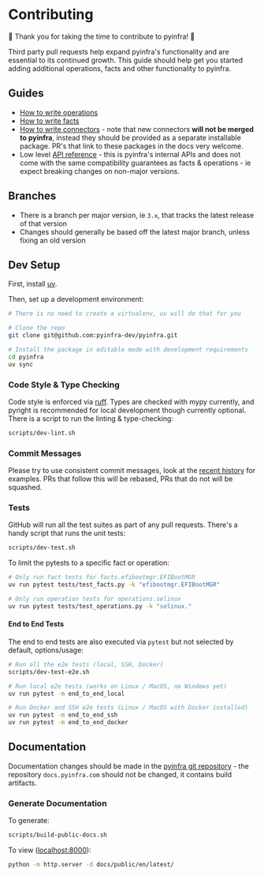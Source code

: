 # Contributing

🎉 Thank you for taking the time to contribute to pyinfra! 🎉

Third party pull requests help expand pyinfra's functionality and are essential to its continued growth. This guide should help get you started adding additional operations, facts and other functionality to pyinfra.

## Guides

+ [How to write operations](api/operations)
+ [How to write facts](api/facts)
+ [How to write connectors](api/connectors) - note that new connectors **will not be merged to pyinfra**, instead they should be provided as a separate installable package. PR's that link to these packages in the docs very welcome.
+ Low level [API reference](api/reference) - this is pyinfra's internal APIs and does not come with the same compatibility guarantees as facts & operations - ie expect breaking changes on non-major versions.

## Branches

+ There is a branch per major version, ie `3.x`, that tracks the latest release of that version
+ Changes should generally be based off the latest major branch, unless fixing an old version

## Dev Setup

First, install [uv](https://docs.astral.sh/uv/).

Then, set up a development environment:

```sh
# There is no need to create a virtualenv, uv will do that for you

# Clone the repo
git clone git@github.com:pyinfra-dev/pyinfra.git

# Install the package in editable mode with development requirements
cd pyinfra
uv sync
```

### Code Style & Type Checking

Code style is enforced via [ruff](https://docs.astral.sh/ruff/). Types are checked with mypy currently, and pyright is 
recommended for local development though currently optional. There is a script to run the linting & type-checking:

```sh
scripts/dev-lint.sh
```

### Commit Messages

Please try to use consistent commit messages, look at the [recent history](https://github.com/pyinfra-dev/pyinfra/commits/) for examples. PRs that follow this will be rebased, PRs that do not will be squashed.

### Tests

GitHub will run all the test suites as part of any pull requests. There's a handy script that runs the unit tests:

```sh
scripts/dev-test.sh
```

To limit the pytests to a specific fact or operation:

```sh
# Only run fact tests for facts.efibootmgr.EFIBootMGR
uv run pytest tests/test_facts.py -k "efibootmgr.EFIBootMGR"

# Only run operation tests for operations.selinux
uv run pytest tests/test_operations.py -k "selinux."
```

#### End to End Tests

The end to end tests are also executed via `pytest` but not selected by default, options/usage:

```sh
# Run all the e2e tests (local, SSH, Docker)
scripts/dev-test-e2e.sh

# Run local e2e tests (works on Linux / MacOS, no Windows yet)
uv run pytest -m end_to_end_local

# Run Docker and SSH e2e tests (Linux / MacOS with Docker installed)
uv run pytest -m end_to_end_ssh
uv run pytest -m end_to_end_docker
```

## Documentation

Documentation changes should be made in the [pyinfra git repository](https://github.com/pyinfra-dev/pyinfra) - the repository `docs.pyinfra.com` should
not be changed, it contains build artifacts.

### Generate Documentation

To generate:

```sh
scripts/build-public-docs.sh
```

To view ([localhost:8000](http://localhost:8000)):

```sh
python -m http.server -d docs/public/en/latest/
```
